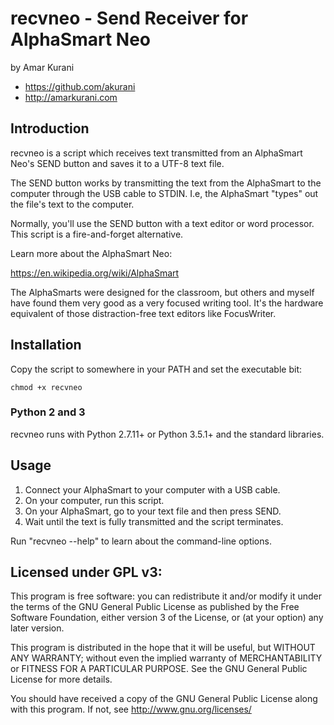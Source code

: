 # recvneo - Send Receiver for AlphaSmart Neo

by Amar Kurani

* <https://github.com/akurani>
* <http://amarkurani.com>

## Introduction

recvneo is a script which receives text transmitted from an AlphaSmart
Neo's SEND button and saves it to a UTF-8 text file.

The SEND button works by transmitting the text from the AlphaSmart to the
computer through the USB cable to STDIN. I.e, the AlphaSmart "types" out the
file's text to the computer.

Normally, you'll use the SEND button with a text editor or word processor. This
script is a fire-and-forget alternative.

Learn more about the AlphaSmart Neo:

<https://en.wikipedia.org/wiki/AlphaSmart>

The AlphaSmarts were designed for the classroom, but others and myself have
found them very good as a very focused writing tool. It's the hardware
equivalent of those distraction-free text editors like FocusWriter.

## Installation

Copy the script to somewhere in your PATH and set the executable bit:

    chmod +x recvneo

### Python 2 and 3

recvneo runs with Python 2.7.11+ or Python 3.5.1+ and the standard libraries.

## Usage

1. Connect your AlphaSmart to your computer with a USB cable.
2. On your computer, run this script.
3. On your AlphaSmart, go to your text file and then press SEND.
4. Wait until the text is fully transmitted and the script terminates.

Run "recvneo --help" to learn about the command-line options.

## Licensed under GPL v3:

This program is free software: you can redistribute it and/or modify
it under the terms of the GNU General Public License as published by
the Free Software Foundation, either version 3 of the License, or
(at your option) any later version.

This program is distributed in the hope that it will be useful,
but WITHOUT ANY WARRANTY; without even the implied warranty of
MERCHANTABILITY or FITNESS FOR A PARTICULAR PURPOSE.  See the
GNU General Public License for more details.

You should have received a copy of the GNU General Public License
along with this program.  If not, see <http://www.gnu.org/licenses/>
